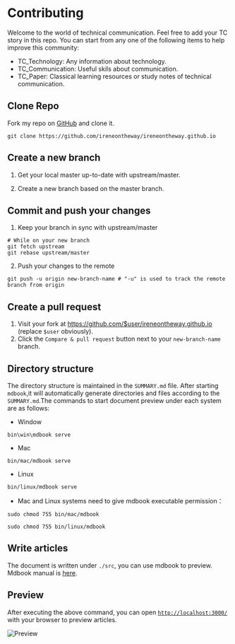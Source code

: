 # Contributing

Welcome to the world of technical communication. Feel free to add your TC story in this repo. You can start from any one of the following items to help improve
this community:

- TC_Technology: Any information about technology.
- TC_Communication: Useful skils about communication.
- TC_Paper: Classical learning resources or study notes of technical communication.

## Clone Repo

Fork my repo on [GitHub](https://github.com/ireneontheway/ireneontheway.github.io) and clone it.

```
git clone https://github.com/ireneontheway/ireneontheway.github.io 
```
## Create a new branch

1. Get your local master up-to-date with upstream/master.

2. Create a new branch based on the master branch.

## Commit and push your changes

1. Keep your branch in sync with upstream/master

```
# While on your new branch
git fetch upstream
git rebase upstream/master
```

2. Push your changes to the remote

```
git push -u origin new-branch-name # "-u" is used to track the remote branch from origin
```

## Create a pull request

1. Visit your fork at https://github.com/$user/ireneontheway.github.io (replace `$user` obviously).
2. Click the `Compare & pull request` button next to your `new-branch-name` branch.

## Directory structure

The directory structure is maintained in the `SUMMARY.md` file.
After starting `mdbook`,it will automatically generate directories 
and files according to the `SUMMARY.md`.The commands to start document 
preview under each system are as follows:

- Window

```
bin\win\mdbook serve
```

- Mac

```
bin/mac/mdbook serve
```

- Linux 

```
bin/linux/mdbook serve
```

-  Mac and Linux systems need to give mdbook executable permission：

```
sudo chmod 755 bin/mac/mdbook

sudo chmod 755 bin/linux/mdbook
```

## Write articles

The document is written under `./src`, you can use mdbook to preview.
Mdbook manual is [here](https://mdbook.budshome.com).


## Preview

After executing the above command, you can open 
[`http://localhost:3000/`](http://localhost:3000/)
 with your browser to preview articles.

![Preview](../images/preview.png)